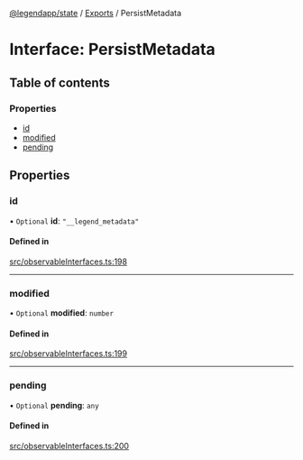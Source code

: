 [@legendapp/state](../README.md) / [Exports](../modules.md) / PersistMetadata

# Interface: PersistMetadata

## Table of contents

### Properties

- [id](PersistMetadata.md#id)
- [modified](PersistMetadata.md#modified)
- [pending](PersistMetadata.md#pending)

## Properties

### id

• `Optional` **id**: ``"__legend_metadata"``

#### Defined in

[src/observableInterfaces.ts:198](https://github.com/matthewmturner/legend-state/blob/69a8199/src/observableInterfaces.ts#L198)

___

### modified

• `Optional` **modified**: `number`

#### Defined in

[src/observableInterfaces.ts:199](https://github.com/matthewmturner/legend-state/blob/69a8199/src/observableInterfaces.ts#L199)

___

### pending

• `Optional` **pending**: `any`

#### Defined in

[src/observableInterfaces.ts:200](https://github.com/matthewmturner/legend-state/blob/69a8199/src/observableInterfaces.ts#L200)
